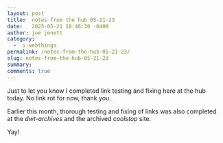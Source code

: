 ```yaml
---
layout: post
title:  notes from the hub 05-21-23
date:   2023-05-21 18:46:30 -0400
author: joe jenett
category:
  -  i-webthings
permalink: /notes-from-the-hub-05-21-23/
slug: notes-from-the-hub-05-21-23
summary: 
comments: true
---
```

Just to let you know I completed link testing and fixing here at the hub today. No link rot for now, thank you.

Earlier this month, thorough testing and fixing of links was also completed at the _dwt-archives_ and the archived _coolstop_ site.

Yay!


<a href="https://brid.gy/publish/mastodon"></a>